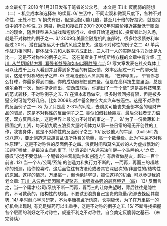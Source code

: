 本文最初于 2018 年1月31日发布于笔者的公众号。
本文是 王川: 反脆弱的随想 （二）- 机会成本和选择权 的续篇.
0/ 生活中，不同宏观和微观尺度下，各种不对称性，无处不在.
1/ 损失有限，但是回报可能几倍，甚至几十倍的好投资，就是投资中的不对称性.
2/ 网易，新浪和搜狐在 2001-2002年时股价接近甚至低于账面上的现金，随后转型进入游戏和短信行业，业绩开始迅速增长. 投资者此时入场, 就是不对称性的例子之一.
3/ 2009年美国金融危机的底部时，很多垃圾债券利率超过 20%，潜在回报远大于违约风险之损失，这是不对称性的例子之二.
4/ 单兵作战力相同时，群体战斗力和人数平方成正比，三人打一人的实际战斗力对比是九比一。这是不对称性的例子之三。 这在笔者关于兰切斯特方程的文章中有介绍.
[王川: 从兰切斯特方程, 看强者益强和如何以弱胜强 (二)](https://chuan.us/archives/<https:/chuan.us/archives/279>)
5/ 写文章发表在社交媒体上可以让成千上万人看到并且得到多方面的有益反馈，效率远超过一对一的聊天扯淡，这是不对称的例子之四.
6/ 亚马逊创始人贝索斯说，
“在棒球里。。 不管你怎么打球，你最多得到四垒。你的成功限制在这四垒。但是在高科技生意里面，总是偶尔会有一次，当你挺身而出，使劲击球后，你跑出了一千个垒” 这是高科技带来的范式转移，不对称例子之五.
7/ 在资本市场做空，很多时候回报有限，但是被多逼空时可能亏好几倍。比如2009年对冲基金做空大众汽车被逼空。这是不对称性的反面例子之一.
8/ 为了只是高 2-3%的利息，去购买可能丧失全部本金的理财产品的骗局，这是不对称性的反面例子之二. 类似如借钱给朋友，最后欠钱者无力偿还，双方反目成仇，这是世界上最吃力不讨好的事之一了。
9/ 为了一份微薄和上限固定的工资，每天朝九晚五浪费大量时间体力从事一些日常的毫无开创性的工作，戕害身体，这是不对称性的反面例子之三.
10/ 反驳他人的牛屎 （bullshit 胡说八道），要比创造这些胡言乱语所耗费的能量，高一个数量级。此为“牛屎不对称性原理”，这是不对称性的反面例子之四。浪费时间和莫名其妙的人为虚拟飘渺的话题打嘴仗，是最没出息的事了.
11/ 意识到 “永远无法叫醒一个装睡的人“之后，感叹”永远不要低估一个醒者的主观能动性和创造力”. 有后者做朋友，超过一百个前者.
12/ 当一个人/公司/系统 的创造力和执行力不断的，一而再，再而三的超越你的预测，给你惊喜时，这后面往往有方法论或者其它深层次的/非显性的/结构性的原因。这样的情况，万里挑一，但也绝非罕见，抓住这样的机会.
可以参见我的老文章:
[王川: 从波色*爱因斯坦凝聚态，看强者益强的最高境界 （四](https://chuan.us/archives/<https:/chuan.us/archives/283>)）
13/ 反而言之，当一个庸才/公司/系统不断一而再，再而三的让你失望时，背后往往是隐性的，不可救药的，结构性的缺陷。不要试图浪费自己宝贵的能量/资源去挽回其颓势.
14/ 平时耐心学习研究，不为平庸机会所诱惑，长期蛰伏，为了在万里挑一的好机会出现时, 有充足弹药可以出重手，这是不对称的例子之五.
15/ 不断寻找把握各个层面的利好之不对称性，规避不利之不对称性，自会奠定反脆弱之基石.
（未完待续）
